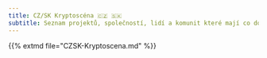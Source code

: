 ```yaml
---
title: CZ/SK Kryptoscéna 🇨🇿 🇸🇰 
subtitle: Seznam projektů, společností, lidí a komunit které mají co do činení s kryptoměnami z České Republiky/Slovenska 
---
```


{{% extmd file="CZSK-Kryptoscena.md" %}}
